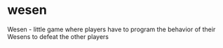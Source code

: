 wesen
=====

Wesen - little game where players have to program the behavior of their Wesens to defeat the other players
